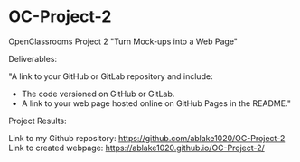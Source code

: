# OC-Project-2
OpenClassrooms Project 2 "Turn Mock-ups into a Web Page"

Deliverables:

"A link to your GitHub or GitLab repository and include: 
   - The code versioned on GitHub or GitLab.
   - A link to your web page hosted online on GitHub Pages in the README."

   Project Results:

   Link to my Github repository: https://github.com/ablake1020/OC-Project-2
   Link to created webpage: https://ablake1020.github.io/OC-Project-2/